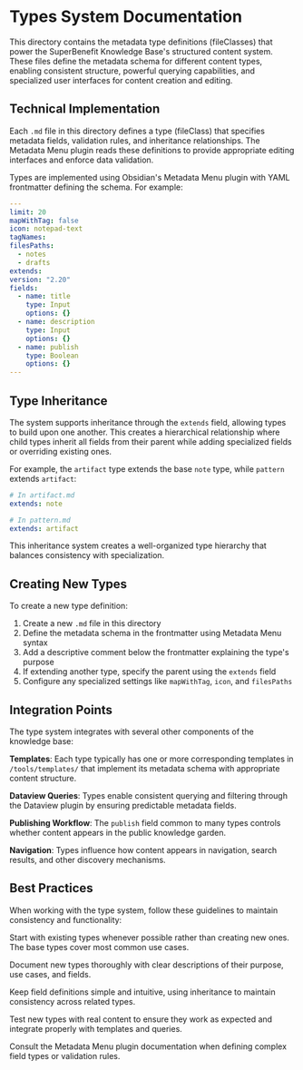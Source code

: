 # Types System Documentation

This directory contains the metadata type definitions (fileClasses) that power the SuperBenefit Knowledge Base's structured content system. These files define the metadata schema for different content types, enabling consistent structure, powerful querying capabilities, and specialized user interfaces for content creation and editing.

## Technical Implementation

Each `.md` file in this directory defines a type (fileClass) that specifies metadata fields, validation rules, and inheritance relationships. The Metadata Menu plugin reads these definitions to provide appropriate editing interfaces and enforce data validation.

Types are implemented using Obsidian's Metadata Menu plugin with YAML frontmatter defining the schema. For example:

```yaml
---
limit: 20
mapWithTag: false
icon: notepad-text
tagNames: 
filesPaths:
  - notes
  - drafts
extends: 
version: "2.20"
fields:
  - name: title
    type: Input
    options: {}
  - name: description
    type: Input
    options: {}
  - name: publish
    type: Boolean
    options: {}
---
```

## Type Inheritance

The system supports inheritance through the `extends` field, allowing types to build upon one another. This creates a hierarchical relationship where child types inherit all fields from their parent while adding specialized fields or overriding existing ones.

For example, the `artifact` type extends the base `note` type, while `pattern` extends `artifact`:

```yaml
# In artifact.md
extends: note

# In pattern.md
extends: artifact
```

This inheritance system creates a well-organized type hierarchy that balances consistency with specialization.

## Creating New Types

To create a new type definition:

1. Create a new `.md` file in this directory
2. Define the metadata schema in the frontmatter using Metadata Menu syntax
3. Add a descriptive comment below the frontmatter explaining the type's purpose
4. If extending another type, specify the parent using the `extends` field
5. Configure any specialized settings like `mapWithTag`, `icon`, and `filesPaths`

## Integration Points

The type system integrates with several other components of the knowledge base:

**Templates**: Each type typically has one or more corresponding templates in `/tools/templates/` that implement its metadata schema with appropriate content structure.

**Dataview Queries**: Types enable consistent querying and filtering through the Dataview plugin by ensuring predictable metadata fields.

**Publishing Workflow**: The `publish` field common to many types controls whether content appears in the public knowledge garden.

**Navigation**: Types influence how content appears in navigation, search results, and other discovery mechanisms.

## Best Practices

When working with the type system, follow these guidelines to maintain consistency and functionality:

Start with existing types whenever possible rather than creating new ones. The base types cover most common use cases.

Document new types thoroughly with clear descriptions of their purpose, use cases, and fields.

Keep field definitions simple and intuitive, using inheritance to maintain consistency across related types.

Test new types with real content to ensure they work as expected and integrate properly with templates and queries.

Consult the Metadata Menu plugin documentation when defining complex field types or validation rules.